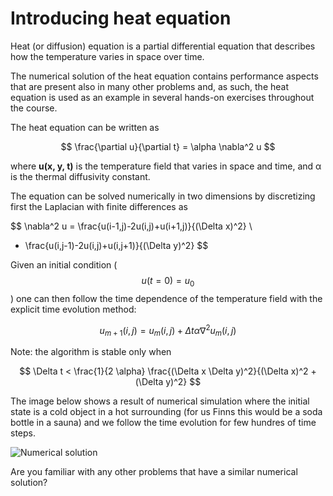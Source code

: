 <!--
SPDX-FileCopyrightText: 2019 CSC - IT Center for Science Ltd. <www.csc.fi>

SPDX-License-Identifier: CC-BY-NC-SA-4.0
-->

<!-- Title: Introducing heat equation -->

<!-- Short description:

In this article, we introduce the heat equation, which will be
used in various hands-on exercises throughout the course

-->

# Introducing heat equation

Heat (or diffusion) equation is a partial differential equation that
describes how the temperature varies in space over time.

The numerical solution of the heat equation contains performance aspects that
are present also in many other problems and, as such, the heat equation is
used as an example in several hands-on exercises throughout the course.

The heat equation can be written as

$$
\frac{\partial u}{\partial t} = \alpha \nabla^2 u
$$

where **u(x, y, t)** is the temperature field that varies in space and time,
and α is the thermal diffusivity constant.

The equation can be solved numerically in two dimensions by discretizing
first the Laplacian with finite differences as

$$
\nabla^2 u  = \frac{u(i-1,j)-2u(i,j)+u(i+1,j)}{(\Delta x)^2} \\
 + \frac{u(i,j-1)-2u(i,j)+u(i,j+1)}{(\Delta y)^2}
$$

Given an initial condition ($$u(t=0) = u_0$$) one can then follow the time
dependence of the temperature field with the explicit time evolution method:

$$
u_{m+1}(i,j) = u_m(i,j) + \Delta t \alpha \nabla^2 u_m(i,j)
$$

Note: the algorithm is stable only when

$$
\Delta t < \frac{1}{2 \alpha} \frac{(\Delta x \Delta y)^2}{(\Delta x)^2 + (\Delta y)^2}
$$

The image below shows a result of numerical simulation where the initial state
is a cold object in a hot surrounding (for us Finns this would be a soda bottle
in a sauna) and we follow the time evolution for few hundres of time steps.

![Numerical solution](../../img/heat.png)

Are you familiar with any other problems that have a similar numerical
solution?
